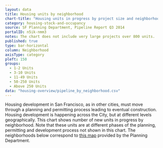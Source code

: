 ```yaml
---
layout: data
title: Housing units by neighborhood
chart-title: "Housing units in progress by project size and neighborhood, 2014 Q3"
category: housing-stock-and-occupancy
source: SF Planning Department, Pipeline Report Q3 2014
portalID: n5ik-nmm3
notes: The chart does not include very large projects over 800 units.
published: true
type: bar-horizontal
column: Neighborhood
axisType: category
pleft: 150
groups:
  - 1-2 Units
  - 3-10 Units
  - 11-49 Units
  - 50-250 Units
  - Above 250 Units
data: "housing-overview/pipeline_by_neighborhood.csv"
---
```

Housing development in San Francisco, as in other cities, must move through a planning and permitting process leading to eventual construction. Housing development is happening across the City, but at different levels geographically. This chart shows number of new units in progress by neighborhood. Note that these units are at different phases of the planning, permitting and development process not shown in this chart. The neighborhoods below correspond to [this map](http://www.sf-planning.org/index.aspx?page=1654) provided by the Planning Department.
